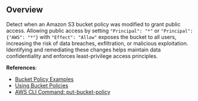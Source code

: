 ## Overview

Detect when an Amazon S3 bucket policy was modified to grant public access. Allowing public access by setting `"Principal": "*"` or `"Principal": {"AWS": "*"}` with `"Effect": "Allow"` exposes the bucket to all users, increasing the risk of data breaches, exfiltration, or malicious exploitation. Identifying and remediating these changes helps maintain data confidentiality and enforces least-privilege access principles.

**References**:
- [Bucket Policy Examples](https://docs.aws.amazon.com/AmazonS3/latest/userguide/example-bucket-policies.html)
- [Using Bucket Policies](https://docs.aws.amazon.com/AmazonS3/latest/userguide/using-iam-policies.html)
- [AWS CLI Command: put-bucket-policy](https://awscli.amazonaws.com/v2/documentation/api/latest/reference/s3api/put-bucket-policy.html)
